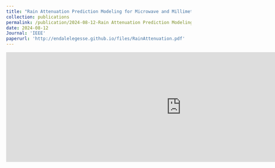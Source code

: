 ```yaml
---
title: "Rain Attenuation Prediction Modeling for Microwave and Millimeter Wave Band Using LSTM"
collection: publications
permalink: /publication/2024-08-12-Rain Attenuation Prediction Modeling-2
date: 2024-08-12
Journal: 'IEEE'
paperurl: 'http://endalelegesse.github.io/files/RainAttenuation.pdf'
---
```


<iframe src="https://onedrive.live.com/embed?resid=9CDDD6D29488136D%211952&authkey=!ABcAbfSaekvP9GU&em=2" width="952" height="300" frameborder="0" scrolling="no"></iframe>
